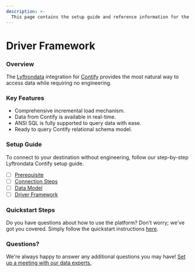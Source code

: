 ```yaml
---
description: >-
  This page contains the setup guide and reference information for the Contify source connector.
---
```


# Driver Framework

### Overview

The [Lyftrondata](https://www.lyftrondata.com/) integration for [Contify](None) provides the most natural way to access data while requiring no engineering.

### Key Features

* Comprehensive incremental load mechanism.
* Data from Contify is available in real-time.&#x20;
* ANSI SQL is fully supported to query data with ease.
* Ready to query Contify relational schema model.

### Setup Guide

To connect to your destination without engineering, follow our step-by-step Lyftrondata Contify setup guide.

* [ ] [Prerequisite](../prerequisite.md)
* [ ] [Connection Steps](../connection-steps.md)
* [ ] [Data Model](../data-model/erd.md)
* [ ] [Driver Framework](../driver-framework/)

### Quickstart Steps

Do you have questions about how to use the platform? Don't worry; we've got you covered. Simply follow the quickstart instructions [here](../driver-framework/README.md).

### Questions? <a href="#questions" id="questions"></a>

We're always happy to answer any additional questions you may have! [Set up a meeting with our data experts.](https://www.lyftrondata.com/book-a-meeting/)


